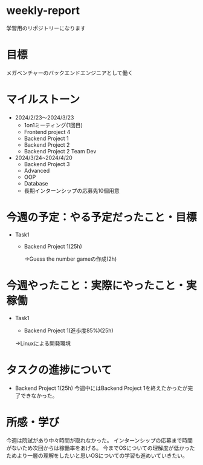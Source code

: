 # weekly-report 
学習用のリポジトリーになります
# 目標
メガベンチャーのバックエンドエンジニアとして働く
# マイルストーン
* 2024/2/23〜2024/3/23
  * 1on1ミーティング(1回目)
  * Frontend project 4
  * Backend Project 1
  * Backend Project 2
  * Backend Project 2 Team Dev
* 2024/3/24~2024/4/20
  * Backend Project 3
  * Advanced
  * OOP
  * Database
  * 長期インターンシップの応募先10個用意
# 今週の予定：やる予定だったこと・目標
* Task1
  * Backend Project 1(25h)

    &rarr;Guess the number gameの作成(2h)
# 今週やったこと：実際にやったこと・実稼働
* Task1
  * Backend Project 1(進歩度85%)(25h)
  
  &rarr;Linuxによる開発環境
# タスクの進捗について
 * Backend Project 1(25h)
  今週中にはBackend Project 1を終えたかったが完了できなかった。
# 所感・学び
今週は院試があり中々時間が取れなかった。
インターンシップの応募まで時間がないため次回からは稼働率をあげる。
今までOSについての理解度が低かったためより一層の理解をしたいと思いOSについての学習も進めいていきたい。

